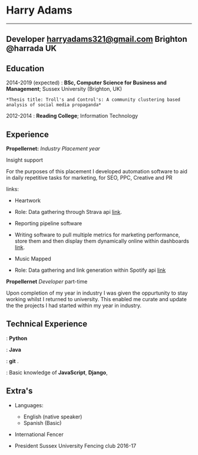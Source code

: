 Harry Adams
============

-------------------     ----------------------------
Developer               harryadams321@gmail.com
Brighton                @harrada
UK 
----------------------------

Education
---------

2014-2019 (expected)
:   **BSc, Computer Science for Business and Management**; Sussex University (Brighton, UK)

    *Thesis title: Troll's and Control's: A community clustering based analysis of social media propaganda* 

2012-2014
:   **Reading College**; 
    Information Technology

Experience
----------

**Propellernet:**
*Industry Placement year*

Insight support

For the purposes of this placement I developed automation software to aid in daily repetitive tasks for marketing, for SEO, PPC, Creative and PR

links:

* Heartwork
* Role: Data gathering through Strava api [link](https://www.propellernet.co.uk/evans-cycles-in-support-of-the-british-heart-foundation-presents-heartwork/).

* Reporting pipeline software
* Writing software to pull multiple metrics for marketing performance, store them and then display them dynamically online within dashboards [link](https://www.propellernet.co.uk/evans-cycles-in-support-of-the-british-heart-foundation-presents-heartwork/).

* Music Mapped
* Role: Data gathering and link generation within Spotify api [link](https://www.celebritycruises.co.uk/music-mapped/)

**Propellernet**
*Developer*
part-time

Upon completion of my year in industry I was given the oppurtunity to stay working whilst I returned to university. This enabled me curate and update the the projects I had started within my year in industry.


Technical Experience
--------------------

:   **Python** 

:   **Java** 

:   **git**
.

:   Basic knowledge of **JavaScript**, **Django**, 


Extra's
----------------------------------------

* Languages:

     * English (native speaker)
     * Spanish (Basic) 

* International Fencer 

* President Sussex University Fencing club 2016-17 
